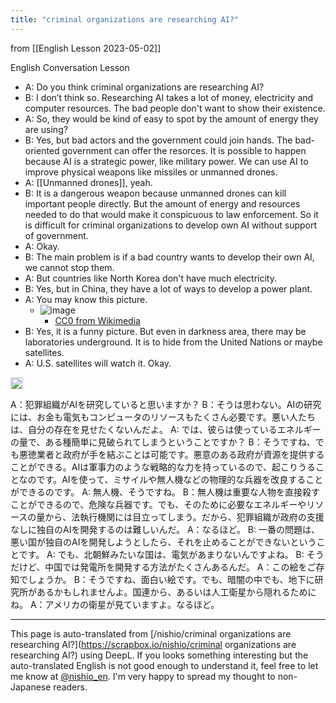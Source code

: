 ```yaml
---
title: "criminal organizations are researching AI?"
---
```


from [[English Lesson 2023-05-02]]

English Conversation Lesson
- A: Do you think criminal organizations are researching AI?
- B: I don’t think so. Researching AI takes a lot of money, electricity and computer resources. The bad people don't want to show their existence.
- A: So, they would be kind of easy to spot by the amount of energy they are using?
- B: Yes, but bad actors and the government could join hands. The bad-oriented government can offer the resorces. It is possible to happen because AI is a strategic power, like military power. We can use AI to improve physical weapons like missiles or unmanned drones.
- A: [[Unmanned drones]], yeah.
- B: It is a dangerous weapon because unmanned drones can kill important people directly. But the amount of energy and resources needed to do that would make it conspicuous to law enforcement. So it is difficult for criminal organizations to develop own AI without support of government.
- A: Okay.
- B: The main problem is if a bad country wants to develop their own AI, we cannot stop them.
- A: But countries like North Korea don't have much electricity.
- B: Yes, but in China, they have a lot of ways to develop a power plant.
- A: You may know this picture.
    - ![image](https://gyazo.com/1a23f7db570b10534a9072d07da4f31a/thumb/1000)
        - [CC0 from Wikimedia](https://commons.wikimedia.org/wiki/File:Korean_Peninsula_at_night_from_space.jpg)
- B: Yes, it is a funny picture. But even in darkness area, there may be laboratories underground. It is to hide from the United Nations or maybe satellites.
- A: U.S. satellites will watch it. Okay.

<img src='https://scrapbox.io/api/pages/nishio-en/enjabelow/icon' alt='enjabelow.icon' height="19.5"/>

A：犯罪組織がAIを研究していると思いますか？
B：そうは思わない。AIの研究には、お金も電気もコンピュータのリソースもたくさん必要です。悪い人たちは、自分の存在を見せたくないんだよ。
A: では、彼らは使っているエネルギーの量で、ある種簡単に見破られてしまうということですか？
B：そうですね、でも悪徳業者と政府が手を結ぶことは可能です。悪意のある政府が資源を提供することができる。AIは軍事力のような戦略的な力を持っているので、起こりうることなのです。AIを使って、ミサイルや無人機などの物理的な兵器を改良することができるのです。
A: 無人機、そうですね。
B：無人機は重要な人物を直接殺すことができるので、危険な兵器です。でも、そのために必要なエネルギーやリソースの量から、法執行機関には目立ってしまう。だから、犯罪組織が政府の支援なしに独自のAIを開発するのは難しいんだ。
A：なるほど。
B: 一番の問題は、悪い国が独自のAIを開発しようとしたら、それを止めることができないということです。
A: でも、北朝鮮みたいな国は、電気があまりないんですよね。
B: そうだけど、中国では発電所を開発する方法がたくさんあるんだ。
A：この絵をご存知でしょうか。
B：そうですね、面白い絵です。でも、暗闇の中でも、地下に研究所があるかもしれませんよ。国連から、あるいは人工衛星から隠れるためにね。
A：アメリカの衛星が見ていますよ。なるほど。


---
This page is auto-translated from [/nishio/criminal organizations are researching AI?](https://scrapbox.io/nishio/criminal organizations are researching AI?) using DeepL. If you looks something interesting but the auto-translated English is not good enough to understand it, feel free to let me know at [@nishio_en](https://twitter.com/nishio_en). I'm very happy to spread my thought to non-Japanese readers.